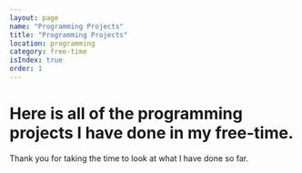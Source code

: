 ```yaml
---
layout: page
name: "Programming Projects"
title: "Programming Projects"
location: programming
category: free-time
isIndex: true
order: 1
---
```

# Here is all of the programming projects I have done in my free-time.

Thank you for taking the time to look at what I have done so far.
